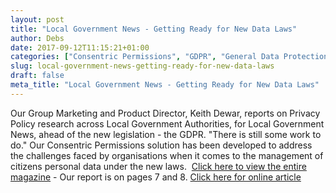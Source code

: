 ```yaml
---
layout: post
title: "Local Government News - Getting Ready for New Data Laws"
author: Debs
date: 2017-09-12T11:15:21+01:00
categories: ["Consentric Permissions", "GDPR", "General Data Protection Regulation", "Keith Dewar", "Local Government Authority", "Opinions", "Privacy Policy"]
slug: local-government-news-getting-ready-for-new-data-laws
draft: false
meta_title: "Local Government News - Getting Ready for New Data Laws"
---
```


<span style="ember1959">Our Group Marketing and Product Director, Keith Dewar, reports on Privacy Policy research across Local Government Authorities, for Local Government News, ahead of the new legislation - the GDPR.</span> <span style="ember1959">"There is still some work to do."</span> <span style="ember1959">Our Consentric Permissions solution has been developed to address the challenges faced by organisations when it comes to the management of citizens personal data under the new laws. </span> [Click here to view the entire magazine](http://bit.ly/MLD_LGNSept2017) - Our report is on pages 7 and 8. [Click here for online article](https://www.localgov.co.uk/Getting-ready-for-new-data-laws/43967)
